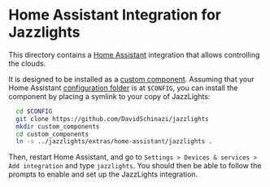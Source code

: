 # Home Assistant Integration for Jazzlights

This directory contains a [Home Assistant](https://www.home-assistant.io/)
integration that allows controlling the clouds.

It is designed to be installed as a
[custom component](https://developers.home-assistant.io/docs/creating_integration_file_structure#where-home-assistant-looks-for-integrations).
Assuming that your Home Assistant
[configuration folder](https://www.home-assistant.io/docs/configuration/)
is at `$CONFIG`, you can install the component by placing a symlink to
your copy of JazzLights:

```sh
  cd $CONFIG
  git clone https://github.com/DavidSchinazi/jazzlights
  mkdir custom_components
  cd custom_components
  ln -s ../jazzlights/extras/home-assistant/jazzlights .
```

Then, restart Home Assistant, and go to
`Settings > Devices & services > Add integration` and type `jazzlights`.
You should then be able to follow the prompts to enable and set up the
JazzLights integration.
